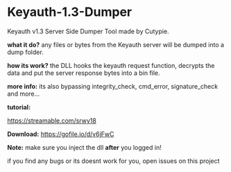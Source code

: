 # Keyauth-1.3-Dumper
Keyauth v1.3 Server Side Dumper Tool made by Cutypie.

__what it do?__ any files or bytes from the Keyauth server will be dumped into a dump folder.

__how its work?__ the DLL hooks the keyauth request function, decrypts the data and put the server response bytes into a bin file. 

__more info:__ its also bypassing integrity_check, cmd_error, signature_check and more...

__tutorial:__

https://streamable.com/srwy18

__Download:__
https://gofile.io/d/v6jFwC

**Note:** make sure you inject the dll **after** you logged in!

if you find any bugs or its doesnt work for you, open issues on this project
